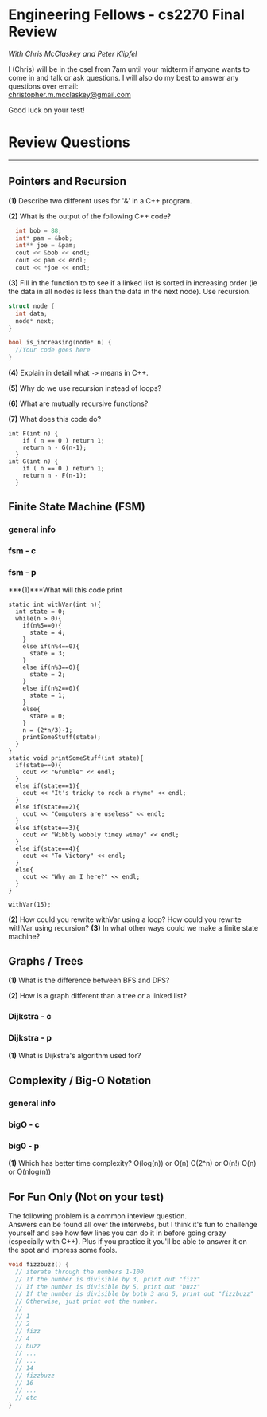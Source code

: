 Engineering Fellows - cs2270 Final Review
=========================================
*With Chris McClaskey and Peter Klipfel*

I (Chris) will be in the csel from 7am until your midterm if anyone wants to come in and 
talk or ask questions. I will also do my best to answer any questions over email:  
christopher.m.mcclaskey@gmail.com

Good luck on your test!


# Review Questions
-------------------------------------

Pointers and Recursion 
-------------------------------------
**(1)** Describe two different uses for '&' in a C++ program.

**(2)** What is the output of the following C++ code?
```c++
  int bob = 88;
  int* pam = &bob;
  int** joe = &pam;
  cout << &bob << endl;
  cout << pam << endl;
  cout << *joe << endl;
```

**(3)** Fill in the function to to see if a linked list is sorted in increasing order (ie the data in all nodes is less than the data in the next node). Use recursion.
```c++
struct node {
  int data;
  node* next;
}

bool is_increasing(node* n) {
  //Your code goes here
}
```

**(4)** Explain in detail what ```->``` means in C++.

**(5)** Why do we use recursion instead of loops?

**(6)** What are mutually recursive functions?

**(7)** What does this code do?
```
int F(int n) {
    if ( n == 0 ) return 1;
    return n - G(n-1);
  }
int G(int n) {
    if ( n == 0 ) return 1;
    return n - F(n-1);
  }
```

Finite State Machine (FSM) 
-------------------------------------
### general info

### fsm - c

### fsm - p
***(1)***What will this code print
```
static int withVar(int n){
  int state = 0;
  while(n > 0){
    if(n%5==0){
      state = 4;
    }
    else if(n%4==0){
      state = 3;
    }
    else if(n%3==0){
      state = 2;
    }
    else if(n%2==0){
      state = 1;
    }
    else{
      state = 0;
    }
    n = (2*n/3)-1;
    printSomeStuff(state);
  }
}
static void printSomeStuff(int state){
  if(state==0){
    cout << "Grumble" << endl;
  }
  else if(state==1){
    cout << "It's tricky to rock a rhyme" << endl;
  }
  else if(state==2){
    cout << "Computers are useless" << endl;
  }
  else if(state==3){
    cout << "Wibbly wobbly timey wimey" << endl;
  }
  else if(state==4){
    cout << "To Victory" << endl;
  }
  else{
    cout << "Why am I here?" << endl;
  }
}

withVar(15);
```
**(2)**
How could you rewrite withVar using a loop?
How could you rewrite withVar using recursion?
**(3)**
In what other ways could we make a finite state machine?

Graphs / Trees
-------------------------------------
**(1)** What is the difference between BFS and DFS?

**(2)** How is a graph different than a tree or a linked list?

### Dijkstra - c

### Dijkstra - p
**(1)**
What is Dijkstra's algorithm used for?

Complexity / Big-O Notation
-------------------------------------
### general info

### bigO - c

### big0 - p
**(1)**
Which has better time complexity?
O(log(n)) or O(n)
O(2^n) or O(n!)
O(n) or O(nlog(n))


For Fun Only (Not on your test)
-------------------------------
The following problem is a common inteview question.  
Answers can be found all over the interwebs, but I think it's fun to challenge yourself and see how few lines you can do it in before going crazy (especially with C++).  Plus if you practice it you'll be able to answer it on the spot and impress some fools.
```c++
void fizzbuzz() {
  // iterate through the numbers 1-100.  
  // If the number is divisible by 3, print out "fizz"
  // If the number is divisible by 5, print out "buzz"
  // If the number is divisible by both 3 and 5, print out "fizzbuzz"
  // Otherwise, just print out the number.
  //
  // 1
  // 2
  // fizz
  // 4
  // buzz
  // ...
  // ...
  // 14
  // fizzbuzz
  // 16
  // ...
  // etc
}
```
